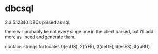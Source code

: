 dbcsql
======

3.3.5.12340 DBCs parsed as sql.

there will probably be not every singe one in the client parsed, but i'll add more as i need and generate them.

contains strings for locales 0(enUS), 2(frFR), 3(deDE), 6(esES), 8(ruRU)
